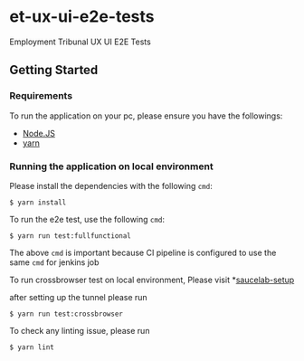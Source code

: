 # et-ux-ui-e2e-tests
Employment Tribunal UX UI E2E Tests


## Getting Started

### Requirements

To run the application on your pc, please ensure you have the followings:

  * [Node.JS](https://nodejs.org/en/)
  * [yarn](https://yarnpkg.com/)

### Running the application on local environment

Please install the dependencies with the following `cmd`:
```
$ yarn install
```

To run the e2e test, use the following `cmd`:
```
$ yarn run test:fullfunctional
```
The above `cmd` is important because CI pipeline is configured to use the same `cmd` for jenkins job

To run crossbrowser test on local environment, Please visit
  *[saucelab-setup](https://tools.hmcts.net/confluence/display/RQA/Sauce+labs)
  
after setting up the tunnel please run 
```
$ yarn run test:crossbrowser
```

To check any linting issue, please run
```
$ yarn lint
```
